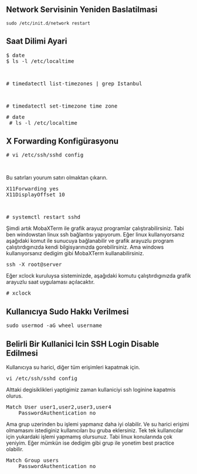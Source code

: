 <h2>Network Servisinin Yeniden Baslatilmasi</h2>

<code>sudo /etc/init.d/network restart</code>

<h2>Saat Dilimi Ayari</h2>
<pre>$ date
$ ls -l /etc/localtime</pre>
&nbsp;
<pre># timedatectl list-timezones | grep Istanbul</pre>
&nbsp;
<pre class="bash"># timedatectl set-timezone time_zone</pre>
<pre># date
 # ls -l /etc/localtime</pre>

<h2> X Forwarding Konfigürasyonu</h2>

<pre># vi /etc/ssh/sshd_config</pre>
&nbsp;

Bu satırları yourum satırı olmaktan çıkarın.
<pre>X11Forwarding yes
X11DisplayOffset 10
</pre>
&nbsp;
<pre># systemctl restart sshd</pre>
Şimdi artık MobaXTerm ile grafik arayuz programlar çalıştırabilirsiniz. Tabi ben windowstan linux ssh bağlantısı yapıyorum.
Eğer linux kullanıyorsanız aşağıdaki komut ile sunucuya bağlanabilir ve grafik arayuzlu program çalıştırdıgınızda kendi bilgisyarınızda gorebilirsiniz.
Ama windows kullanıyorsanız dedigim gibi MobaXTerm kullanabilirsiniz.
<pre>ssh -X root@server</pre>
Eğer xclock kuruluysa sisteminizde, aşağıdaki komutu çalıştırdıgınızda grafik arayuzlu saat uygulaması açılacaktır.
<pre># xclock</pre>

<h2>Kullanıcıya Sudo Hakkı Verilmesi</h2>

<pre>sudo usermod -aG wheel <span class="highlight">username</span>
</pre>

<h2>Belirli Bir Kullanici Icin SSH Login Disable Edilmesi</h2>
Kullanıcıya su harici, diğer tüm erişimleri kapatmak için.
<pre>
vi /etc/ssh/sshd_config
</pre>

Alttaki degisiklikleri yaptigimiz zaman kullaniciyi ssh loginine kapatmis olurus.
<pre>
Match User user1,user2,user3,user4
    PasswordAuthentication no
</pre>

Ama grup uzerinden bu işlemi yapmanız daha iyi olabilir. Ve su harici erişimi olmamasını istediginiz kullanıcıları bu gruba eklersiniz.
Tek tek kullanıcılar için yukardaki işlemi yapmamış olursunuz. Tabi linux konularında çok yeniyim. Eğer mümkün ise dedigim gibi grup ile yonetim best practice olabilir.

<pre>
Match Group users
    PasswordAuthentication no
</pre>